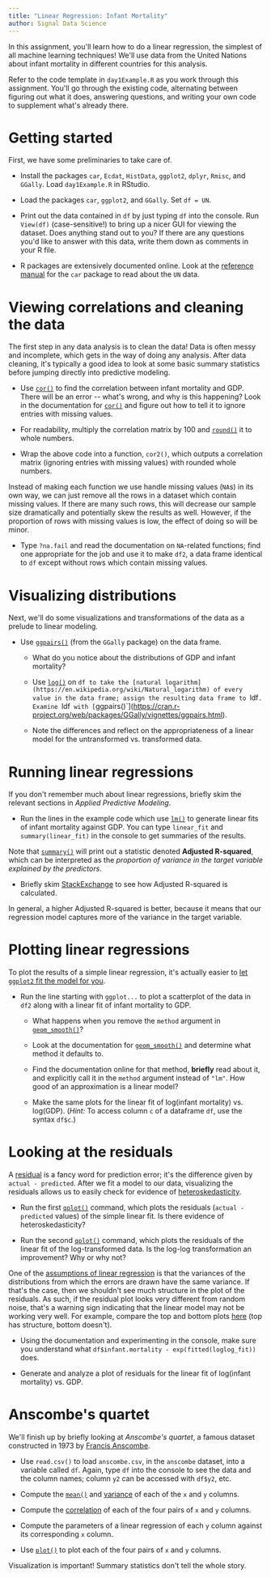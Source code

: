 ```yaml
---
title: "Linear Regression: Infant Mortality"
author: Signal Data Science
---
```


In this assignment, you'll learn how to do a linear regression, the simplest of all machine learning techniques! We'll use data from the United Nations about infant mortality in different countries for this analysis.

Refer to the code template in `day1Example.R` as you work through this assignment. You'll go through the existing code, alternating between figuring out what it does, answering questions, and writing your own code to supplement what's already there.

Getting started
===============

First, we have some preliminaries to take care of.

* Install the packages `car`, `Ecdat`, `HistData`, `ggplot2`, `dplyr`, `Rmisc`, and `GGally`. Load `day1Example.R` in RStudio.

* Load the packages `car`, `ggplot2`, and `GGally`. Set `df = UN`.

* Print out the data contained in `df` by just typing `df` into the console. Run `View(df)` (case-sensitive!) to bring up a nicer GUI for viewing the dataset. Does anything stand out to you? If there are any questions you'd like to answer with this data, write them down as comments in your R file.

* R packages are extensively documented online. Look at the [reference manual](https://cran.r-project.org/web/packages/car/) for the `car` package to read about the `UN` data.

Viewing correlations and cleaning the data
==========================================

The first step in any data analysis is to clean the data! Data is often messy and incomplete, which gets in the way of doing any analysis. After data cleaning, it's typically a good idea to look at some basic summary statistics before jumping directly into predictive modeling.

* Use [`cor()`](https://stat.ethz.ch/R-manual/R-devel/library/stats/html/cor.html) to find the correlation between infant mortality and GDP. There will be an error -- what's wrong, and why is this happening? Look in the documentation for [`cor()`](https://stat.ethz.ch/R-manual/R-devel/library/stats/html/cor.html) and figure out how to tell it to ignore entries with missing values.

* For readability, multiply the correlation matrix by 100 and [`round()`](https://stat.ethz.ch/R-manual/R-devel/library/base/html/Round.html) it to whole numbers.

* Wrap the above code into a function, `cor2()`, which outputs a correlation matrix (ignoring entries with missing values) with rounded whole numbers.

Instead of making each function we use handle missing values (`NA`s) in its own way, we can just remove all the rows in a dataset which contain missing values. If there are many such rows, this will decrease our sample size dramatically and potentially skew the results as well. However, if the proportion of rows with missing values is low, the effect of doing so will be minor.

* Type `?na.fail` and read the documentation on `NA`-related functions; find one appropriate for the job and use it to make `df2`, a data frame identical to `df` except without rows which contain missing values.

Visualizing distributions
=========================

Next, we'll do some visualizations and transformations of the data as a prelude to linear modeling.

* Use [`ggpairs()`](https://cran.r-project.org/web/packages/GGally/vignettes/ggpairs.html) (from the `GGally` package) on the data frame.

	* What do you notice about the distributions of GDP and infant mortality?

	* Use [`log()`](https://stat.ethz.ch/R-manual/R-devel/library/base/html/Log.html) on `df to take the [natural logarithm](https://en.wikipedia.org/wiki/Natural_logarithm) of every value in the data frame; assign the resulting data frame to `ldf`. Examine `ldf` with [`ggpairs()`](https://cran.r-project.org/web/packages/GGally/vignettes/ggpairs.html).

	* Note the differences and reflect on the appropriateness of a linear model for the untransformed vs. transformed data.

Running linear regressions
==========================

If you don't remember much about linear regressions, briefly skim the relevant sections in *Applied Predictive Modeling*.

* Run the lines in the example code which use [`lm()`](https://stat.ethz.ch/R-manual/R-devel/library/stats/html/lm.html) to generate linear fits of infant mortality against GDP. You can type `linear_fit` and `summary(linear_fit)` in the console to get summaries of the results.

Note that [`summary()`](https://stat.ethz.ch/R-manual/R-devel/library/base/html/summary.html) will print out a statistic denoted **Adjusted R-squared**, which can be interpreted as the *proportion of variance in the target variable explained by the predictors*.

* Briefly skim [StackExchange](http://stats.stackexchange.com/questions/48703/what-is-the-adjusted-r-squared-formula-in-lm-in-r-and-how-should-it-be-interpret) to see how Adjusted R-squared is calculated.

In general, a higher Adjusted R-squared is better, because it means that our regression model captures more of the variance in the target variable.

Plotting linear regressions
===========================

To plot the results of a simple linear regression, it's actually easier to [let `ggplot2` fit the model for you](http://stackoverflow.com/a/1476280/3721976).

* Run the line starting with `ggplot...` to plot a scatterplot of the data in `df2` along with a linear fit of infant mortality to GDP.

	* What happens when you remove the `method` argument in [`geom_smooth()`](http://docs.ggplot2.org/current/geom_smooth.html)?

	* Look at the documentation for [`geom_smooth()`](http://docs.ggplot2.org/current/geom_smooth.html) and determine what method it defaults to.

	* Find the documentation online for that method, **briefly** read about it, and explicitly call it in the `method` argument instead of `"lm"`. How good of an approximation is a linear model?

	* Make the same plots for the linear fit of log(infant mortality) vs. log(GDP). (*Hint:* To access column `c` of a dataframe `df`, use the syntax `df$c`.)

Looking at the residuals
========================

A [residual](https://en.wikipedia.org/wiki/Residual_(numerical_analysis)) is a fancy word for prediction error; it's the difference given by `actual - predicted`. After we fit a model to our data, visualizing the residuals  allows us to easily check for evidence of [heteroskedasticity](https://en.wikipedia.org/wiki/Heteroscedasticity#Fixes).

* Run the first [`qplot()`](http://docs.ggplot2.org/current/qplot.html) command, which plots the residuals (`actual - predicted` values) of the simple linear fit. Is there evidence of heteroskedasticity?

* Run the second [`qplot()`](http://docs.ggplot2.org/current/qplot.html) command, which plots the residuals of the linear fit of the log-transformed data. Is the log-log transformation an improvement? Why or why not?

One of the [assumptions of linear regression](https://en.wikipedia.org/wiki/Linear_regression#Assumptions) is that the variances of the distributions from which the errors are drawn have the same variance. If that's the case, then we shouldn't see much structure in the plot of the residuals. As such, if the residual plot looks very different from random noise, that's a warning sign indicating that the linear model may not be working very well. For example, compare the top and bottom plots [here](https://upload.wikimedia.org/wikipedia/en/thumb/5/5d/Hsked_residual_compare.svg/630px-Hsked_residual_compare.svg.png) (top has structure, bottom doesn't).

* Using the documentation and experimenting in the console, make sure you understand what `df$infant.mortality - exp(fitted(loglog_fit))` does.

* Generate and analyze a plot of residuals for the linear fit of log(infant mortality) vs. GDP.

Anscombe's quartet
==================

We'll finish up by briefly looking at *Anscombe's quartet*, a famous dataset constructed in 1973 by [Francis Anscombe](https://en.wikipedia.org/wiki/Frank_Anscombe).

* Use `read.csv()` to load `anscombe.csv`, in the `anscombe` dataset, into a variable called `df`. Again, type `df` into the console to see the data and the column names; column `y2` can be accessed with `df$y2`, etc.

* Compute the [`mean()`](https://stat.ethz.ch/R-manual/R-devel/library/base/html/mean.html) and [variance](https://stat.ethz.ch/R-manual/R-devel/library/stats/html/cor.html) of each of the `x` and `y` columns.

* Compute the [correlation](https://stat.ethz.ch/R-manual/R-devel/library/stats/html/cor.html) of each of the four pairs of `x` and `y` columns.

* Compute the parameters of a linear regression of each `y` column against its corresponding `x` column.

* Use [`plot()`](https://stat.ethz.ch/R-manual/R-devel/library/graphics/html/plot.html) to plot each of the four pairs of `x` and `y` columns.

Visualization is important! Summary statistics don't tell the whole story.